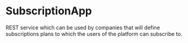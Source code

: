 # SubscriptionApp
REST service which can be used by companies that will define subscriptions plans to which the users of the platform can subscribe to.

